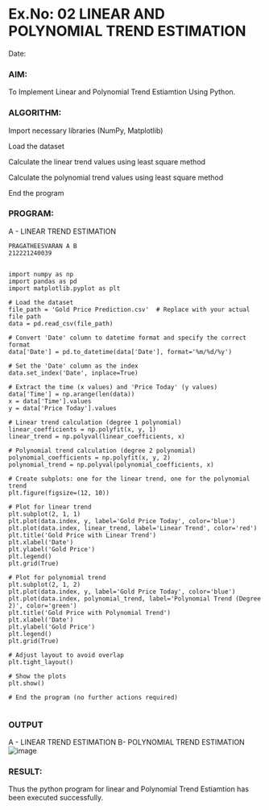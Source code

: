 # Ex.No: 02 LINEAR AND POLYNOMIAL TREND ESTIMATION
Date: 
### AIM:
To Implement Linear and Polynomial Trend Estiamtion Using Python.

### ALGORITHM:
Import necessary libraries (NumPy, Matplotlib)

Load the dataset

Calculate the linear trend values using least square method

Calculate the polynomial trend values using least square method

End the program
### PROGRAM:
A - LINEAR TREND ESTIMATION
```
PRAGATHEESVARAN A B
212221240039
```
```

import numpy as np
import pandas as pd
import matplotlib.pyplot as plt

# Load the dataset
file_path = 'Gold Price Prediction.csv'  # Replace with your actual file path
data = pd.read_csv(file_path)

# Convert 'Date' column to datetime format and specify the correct format
data['Date'] = pd.to_datetime(data['Date'], format='%m/%d/%y')

# Set the 'Date' column as the index
data.set_index('Date', inplace=True)

# Extract the time (x values) and 'Price Today' (y values)
data['Time'] = np.arange(len(data))
x = data['Time'].values
y = data['Price Today'].values

# Linear trend calculation (degree 1 polynomial)
linear_coefficients = np.polyfit(x, y, 1)
linear_trend = np.polyval(linear_coefficients, x)

# Polynomial trend calculation (degree 2 polynomial)
polynomial_coefficients = np.polyfit(x, y, 2)
polynomial_trend = np.polyval(polynomial_coefficients, x)

# Create subplots: one for the linear trend, one for the polynomial trend
plt.figure(figsize=(12, 10))

# Plot for linear trend
plt.subplot(2, 1, 1)
plt.plot(data.index, y, label='Gold Price Today', color='blue')
plt.plot(data.index, linear_trend, label='Linear Trend', color='red')
plt.title('Gold Price with Linear Trend')
plt.xlabel('Date')
plt.ylabel('Gold Price')
plt.legend()
plt.grid(True)

# Plot for polynomial trend
plt.subplot(2, 1, 2)
plt.plot(data.index, y, label='Gold Price Today', color='blue')
plt.plot(data.index, polynomial_trend, label='Polynomial Trend (Degree 2)', color='green')
plt.title('Gold Price with Polynomial Trend')
plt.xlabel('Date')
plt.ylabel('Gold Price')
plt.legend()
plt.grid(True)

# Adjust layout to avoid overlap
plt.tight_layout()

# Show the plots
plt.show()

# End the program (no further actions required)


```
### OUTPUT
A - LINEAR TREND ESTIMATION
B- POLYNOMIAL TREND ESTIMATION
![image](https://github.com/user-attachments/assets/03be38c4-5bac-49f7-8fdc-487de488f156)


### RESULT:
Thus the python program for linear and Polynomial Trend Estiamtion has been executed successfully.
